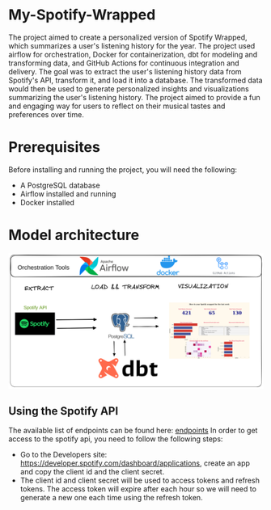 # My-Spotify-Wrapped
The project aimed to create a personalized version of Spotify Wrapped, which summarizes a user's listening history for the year. The project used airflow for orchestration, Docker for containerization, dbt for modeling and transforming data, and GitHub Actions for continuous integration and delivery. The goal was to extract the user's listening history data from Spotify's API, transform it, and load it into a database. The transformed data would then be used to generate personalized insights and visualizations summarizing the user's listening history. The project aimed to provide a fun and engaging way for users to reflect on their musical tastes and preferences over time.

# Prerequisites
Before installing and running the project, you will need the following:

* A PostgreSQL database
* Airflow installed and running
* Docker installed


# Model architecture
<img src="images/model_architecture.png"></img>



## Using the Spotify API
The available list of endpoints can be found here: <a href="https://developer.spotify.com/documentation/web-api/reference/#/operations/get-an-album">endpoints</a>
In order to get access to the spotify api, you need to follow the following steps:
* Go to the Developers site: https://developer.spotify.com/dashboard/applications, create an app and copy the client id and the client secret.
* The client id and client secret will be used to access tokens and refresh tokens. The access token will expire after each hour so we will need to generate a new one each time using the refresh token.







